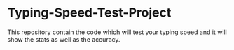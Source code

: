 # Typing-Speed-Test-Project
This repository contain the code which will test your typing speed and it will show the stats as well as the accuracy.
